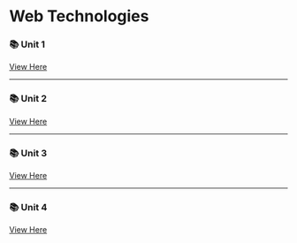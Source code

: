 # Web Technologies

### 📚 Unit 1

[View Here](./wt/unit-1)

---

### 📚 Unit 2

[View Here](./wt/unit-2)

---

### 📚 Unit 3

[View Here](./wt/unit-3)

---

### 📚 Unit 4

[View Here](./wt/unit-4)
